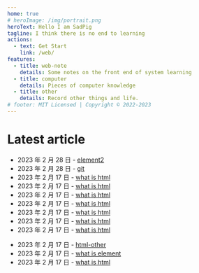 ```yaml
---
home: true
# heroImage: /img/portrait.png
heroText: Hello I am SadPig
tagline: I think there is no end to learning
actions:
  - text: Get Start
    link: /web/
features:
  - title: web-note
    details: Some notes on the front end of system learning
  - title: computer
    details: Pieces of computer knowledge
  - title: other
    details: Record other things and life.
# footer: MIT Licensed | Copyright © 2022-2023
---
```


# Latest article

- 2023 年 2 月 28 日 - [element2](/web/html-css/html/element2.md)
- 2023 年 2 月 28 日 - [git](/programming/git.md)
- 2023 年 2 月 17 日 - [what is html](/web/html-css/html/html.md)
- 2023 年 2 月 17 日 - [what is html](/web/html-css/html/html.md)
- 2023 年 2 月 17 日 - [what is html](/web/html-css/html/html.md)
- 2023 年 2 月 17 日 - [what is html](/web/html-css/html/html.md)
- 2023 年 2 月 17 日 - [what is html](/web/html-css/html/html.md)
- 2023 年 2 月 17 日 - [what is html](/web/html-css/html/html.md)
- 2023 年 2 月 17 日 - [what is html](/web/html-css/html/html.md)
<!-- - 2023 年 2 月 17 日 - [concept](/computer/concept.md) -->
- 2023 年 2 月 17 日 - [html-other](/web/html-css/html/other.md)
- 2023 年 2 月 17 日 - [what is element](/web/html-css/html/element.md)
- 2023 年 2 月 17 日 - [what is html](/web/html-css/html/html.md)
